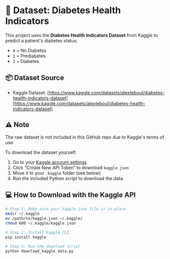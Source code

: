 # 📁 Dataset: Diabetes Health Indicators

This project uses the **Diabetes Health Indicators Dataset** from Kaggle to predict a patient's diabetes status:
- `0` = No Diabetes
- `1` = Prediabetes
- `2` = Diabetes

## 📦 Dataset Source
- Kaggle Dataset: [https://www.kaggle.com/datasets/alexteboul/diabetes-health-indicators-dataset](https://www.kaggle.com/datasets/alexteboul/diabetes-health-indicators-dataset)

## ⚠️ Note
The raw dataset is not included in this GitHub repo due to Kaggle's terms of use.

To download the dataset yourself:

1. Go to your [Kaggle account settings](https://www.kaggle.com/account)
2. Click “Create New API Token” to download `kaggle.json`
3. Move it to your `.kaggle` folder (see below)
4. Run the included Python script to download the data.

## 💻 How to Download with the Kaggle API

```bash
# Step 1: Make sure your kaggle.json file is in place
mkdir ~/.kaggle
mv /path/to/kaggle.json ~/.kaggle/
chmod 600 ~/.kaggle/kaggle.json

# Step 2: Install Kaggle CLI
pip install kaggle

# Step 3: Run the download script
python download_kaggle_data.py
